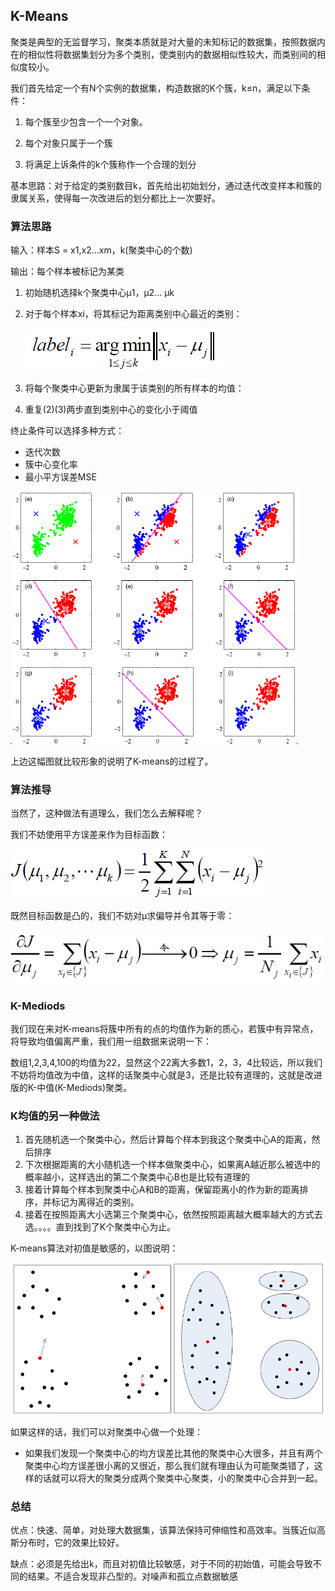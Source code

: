 ## K-Means

聚类是典型的无监督学习，聚类本质就是对大量的未知标记的数据集，按照数据内在的相似性将数据集划分为多个类别，使类别内的数据相似性较大，而类别间的相似度较小。

我们首先给定一个有N个实例的数据集，构造数据的K个簇，k≤n，满足以下条件：

1. 每个簇至少包含一个一个对象。

2. 每个对象只属于一个簇

3. 将满足上诉条件的k个簇称作一个合理的划分

基本思路：对于给定的类别数目k，首先给出初始划分，通过迭代改变样本和簇的隶属关系，使得每一次改进后的划分都比上一次要好。

### 算法思路

输入：样本S = x1,x2...xm，k(聚类中心的个数)

输出：每个样本被标记为某类

1. 初始随机选择k个聚类中心μ1，μ2... μk

2. 对于每个样本xi，将其标记为距离类别中心最近的类别：

   ![欧式距离](../../images/kmean1)

3. 将每个聚类中心更新为隶属于该类别的所有样本的均值：
4. 重复(2)(3)两步直到类别中心的变化小于阈值

终止条件可以选择多种方式：

- 迭代次数
- 簇中心变化率
- 最小平方误差MSE

![欧式距离](../../images/kmean2)

上边这幅图就比较形象的说明了K-means的过程了。

### 算法推导

当然了，这种做法有道理么，我们怎么去解释呢？

我们不妨使用平方误差来作为目标函数：

![欧式距离](../../images/kmean3)

既然目标函数是凸的，我们不妨对μ求偏导并令其等于零：

![欧式距离](../../images/kmean4)

### K-Mediods

我们现在来对K-means将簇中所有的点的均值作为新的质心，若簇中有异常点，将导致均值偏离严重，我们用一组数据来说明一下：

数组1,2,3,4,100的均值为22，显然这个22离大多数1，2，3，4比较远，所以我们不妨将均值改为中值，这样的话聚类中心就是3，还是比较有道理的，这就是改进版的K-中值(K-Mediods)聚类。

### K均值的另一种做法

1. 首先随机选一个聚类中心，然后计算每个样本到我这个聚类中心A的距离，然后排序
2. 下次根据距离的大小随机选一个样本做聚类中心，如果离A越近那么被选中的概率越小，这样选出的第二个聚类中心B也是比较有道理的
3. 接着计算每个样本到聚类中心A和B的距离，保留距离小的作为新的距离排序，并标记为离得近的类别。
4. 接着在按照距离大小选第三个聚类中心，依然按照距离越大概率越大的方式去选。。。。直到找到了K个聚类中心为止。

K-means算法对初值是敏感的，以图说明：

![欧式距离](../../images/kmean5)

如果这样的话，我们可以对聚类中心做一个处理：
- 如果我们发现一个聚类中心的均方误差比其他的聚类中心大很多，并且有两个聚类中心均方误差很小离的又很近，那么我们就有理由认为可能聚类错了，这样的话就可以将大的聚类分成两个聚类中心聚类，小的聚类中心合并到一起。

### 总结

优点：快速、简单，对处理大数据集，该算法保持可伸缩性和高效率。当簇近似高斯分布时，它的效果比较好。

缺点：必须是先给出k，而且对初值比较敏感，对于不同的初始值，可能会导致不同的结果。不适合发现非凸型的。对噪声和孤立点数据敏感




